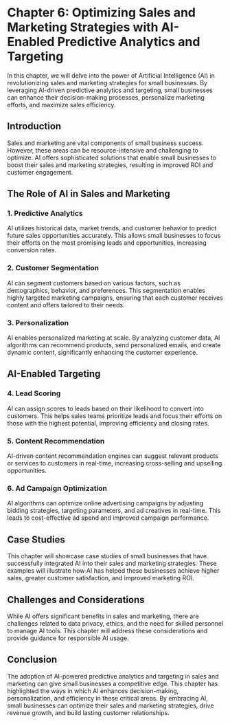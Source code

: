 Chapter 6: Optimizing Sales and Marketing Strategies with AI-Enabled Predictive Analytics and Targeting
=======================================================================================================

In this chapter, we will delve into the power of Artificial Intelligence (AI) in revolutionizing sales and marketing strategies for small businesses. By leveraging AI-driven predictive analytics and targeting, small businesses can enhance their decision-making processes, personalize marketing efforts, and maximize sales efficiency.

Introduction
------------

Sales and marketing are vital components of small business success. However, these areas can be resource-intensive and challenging to optimize. AI offers sophisticated solutions that enable small businesses to boost their sales and marketing strategies, resulting in improved ROI and customer engagement.

The Role of AI in Sales and Marketing
-------------------------------------

### 1. **Predictive Analytics**

AI utilizes historical data, market trends, and customer behavior to predict future sales opportunities accurately. This allows small businesses to focus their efforts on the most promising leads and opportunities, increasing conversion rates.

### 2. **Customer Segmentation**

AI can segment customers based on various factors, such as demographics, behavior, and preferences. This segmentation enables highly targeted marketing campaigns, ensuring that each customer receives content and offers tailored to their needs.

### 3. **Personalization**

AI enables personalized marketing at scale. By analyzing customer data, AI algorithms can recommend products, send personalized emails, and create dynamic content, significantly enhancing the customer experience.

AI-Enabled Targeting
--------------------

### 4. **Lead Scoring**

AI can assign scores to leads based on their likelihood to convert into customers. This helps sales teams prioritize leads and focus their efforts on those with the highest potential, improving efficiency and closing rates.

### 5. **Content Recommendation**

AI-driven content recommendation engines can suggest relevant products or services to customers in real-time, increasing cross-selling and upselling opportunities.

### 6. **Ad Campaign Optimization**

AI algorithms can optimize online advertising campaigns by adjusting bidding strategies, targeting parameters, and ad creatives in real-time. This leads to cost-effective ad spend and improved campaign performance.

Case Studies
------------

This chapter will showcase case studies of small businesses that have successfully integrated AI into their sales and marketing strategies. These examples will illustrate how AI has helped these businesses achieve higher sales, greater customer satisfaction, and improved marketing ROI.

Challenges and Considerations
-----------------------------

While AI offers significant benefits in sales and marketing, there are challenges related to data privacy, ethics, and the need for skilled personnel to manage AI tools. This chapter will address these considerations and provide guidance for responsible AI usage.

Conclusion
----------

The adoption of AI-powered predictive analytics and targeting in sales and marketing can give small businesses a competitive edge. This chapter has highlighted the ways in which AI enhances decision-making, personalization, and efficiency in these critical areas. By embracing AI, small businesses can optimize their sales and marketing strategies, drive revenue growth, and build lasting customer relationships.
